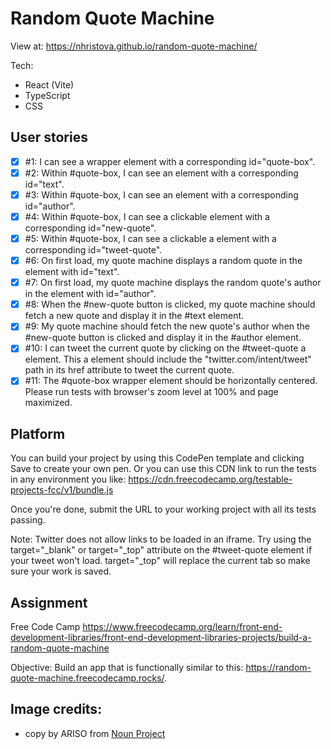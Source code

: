 # Random Quote Machine

View at: https://nhristova.github.io/random-quote-machine/

Tech:
- React (Vite)
- TypeScript
- CSS

## User stories
- [x] #1: I can see a wrapper element with a corresponding id="quote-box".
- [x] #2: Within #quote-box, I can see an element with a corresponding id="text".
- [x] #3: Within #quote-box, I can see an element with a corresponding id="author".
- [x] #4: Within #quote-box, I can see a clickable element with a corresponding id="new-quote".
- [x] #5: Within #quote-box, I can see a clickable a element with a corresponding id="tweet-quote".
- [x] #6: On first load, my quote machine displays a random quote in the element with id="text".
- [x] #7: On first load, my quote machine displays the random quote's author in the element with id="author".
- [x] #8: When the #new-quote button is clicked, my quote machine should fetch a new quote and display it in the #text element.
- [x] #9: My quote machine should fetch the new quote's author when the #new-quote button is clicked and display it in the #author element.
- [x] #10: I can tweet the current quote by clicking on the #tweet-quote a element. This a element should include the "twitter.com/intent/tweet" path in its href attribute to tweet the current quote.
- [x] #11: The #quote-box wrapper element should be horizontally centered. Please run tests with browser's zoom level at 100% and page maximized.

## Platform

You can build your project by using this CodePen template and clicking Save to create your own pen. Or you can use this CDN link to run the tests in any environment you like: https://cdn.freecodecamp.org/testable-projects-fcc/v1/bundle.js

Once you're done, submit the URL to your working project with all its tests passing.

Note: Twitter does not allow links to be loaded in an iframe. Try using the target="_blank" or target="_top" attribute on the #tweet-quote element if your tweet won't load. target="_top" will replace the current tab so make sure your work is saved.


## Assignment

Free Code Camp https://www.freecodecamp.org/learn/front-end-development-libraries/front-end-development-libraries-projects/build-a-random-quote-machine

Objective: Build an app that is functionally similar to this: https://random-quote-machine.freecodecamp.rocks/.

## Image credits:
- copy by ARISO from <a href="https://thenounproject.com/browse/icons/term/copy/" target="_blank" title="copy Icons">Noun Project</a>